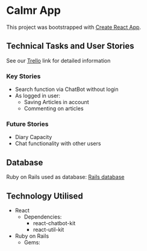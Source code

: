 # Calmr App

This project was bootstrapped with [Create React App](https://github.com/facebook/create-react-app).

## Technical Tasks and User Stories

See our [Trello](https://trello.com/b/AFHSR5yr/calmr-app) link for detailed information

### Key Stories
* Search function via ChatBot without login
* As logged in user:
  * Saving Articles in account
  * Commenting on articles

### Future Stories
* Diary Capacity
* Chat functionality with other users

## Database
Ruby on Rails used as database: [Rails database](https://github.com/lightgreener/calmr)
## Technology Utilised
* React
  * Dependencies:
    * react-chatbot-kit
    * react-util-kit
* Ruby on Rails
  * Gems:
